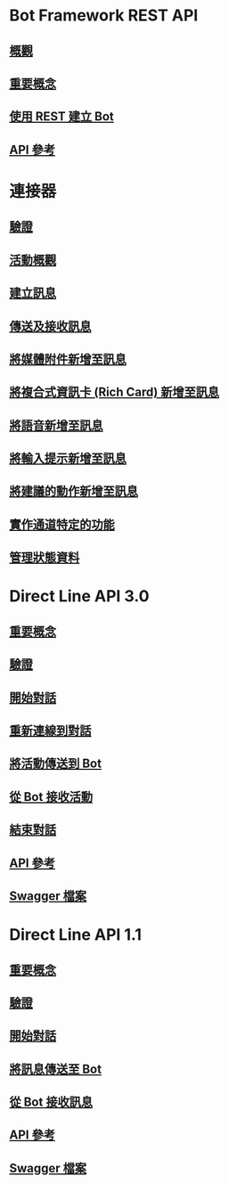 # Bot Framework REST API
## [概觀](bot-framework-rest-overview.md)
## [重要概念](bot-framework-rest-connector-concepts.md)
## [使用 REST 建立 Bot](~/rest-api/bot-framework-rest-connector-quickstart.md)
## [API 參考](bot-framework-rest-connector-api-reference.md)
# 連接器
## [驗證](bot-framework-rest-connector-authentication.md)
## [活動概觀](bot-framework-rest-connector-activities.md)
## [建立訊息](bot-framework-rest-connector-create-messages.md)
## [傳送及接收訊息](bot-framework-rest-connector-send-and-receive-messages.md)
## [將媒體附件新增至訊息](bot-framework-rest-connector-add-media-attachments.md)
## [將複合式資訊卡 (Rich Card) 新增至訊息](bot-framework-rest-connector-add-rich-cards.md)
## [將語音新增至訊息](bot-framework-rest-connector-text-to-speech.md)
## [將輸入提示新增至訊息](bot-framework-rest-connector-add-input-hints.md)
## [將建議的動作新增至訊息](bot-framework-rest-connector-add-suggested-actions.md)
## [實作通道特定的功能](bot-framework-rest-connector-channeldata.md)
## [管理狀態資料](bot-framework-rest-state.md)
# Direct Line API 3.0
## [重要概念](bot-framework-rest-direct-line-3-0-concepts.md)
## [驗證](bot-framework-rest-direct-line-3-0-authentication.md)
## [開始對話](bot-framework-rest-direct-line-3-0-start-conversation.md)
## [重新連線到對話](bot-framework-rest-direct-line-3-0-reconnect-to-conversation.md)
## [將活動傳送到 Bot](bot-framework-rest-direct-line-3-0-send-activity.md)
## [從 Bot 接收活動](bot-framework-rest-direct-line-3-0-receive-activities.md)
## [結束對話](bot-framework-rest-direct-line-3-0-end-conversation.md)
## [API 參考](bot-framework-rest-direct-line-3-0-api-reference.md)
## [Swagger 檔案](https://github.com/Microsoft/BotBuilder/blob/master/specs/botframework-protocol/directline-3.0.json)
# Direct Line API 1.1
## [重要概念](bot-framework-rest-direct-line-1-1-concepts.md)
## [驗證](bot-framework-rest-direct-line-1-1-authentication.md)
## [開始對話](bot-framework-rest-direct-line-1-1-start-conversation.md)
## [將訊息傳送至 Bot](bot-framework-rest-direct-line-1-1-send-message.md)
## [從 Bot 接收訊息](bot-framework-rest-direct-line-1-1-receive-messages.md)
## [API 參考](bot-framework-rest-direct-line-1-1-api-reference.md)
## [Swagger 檔案](https://github.com/Microsoft/BotBuilder/blob/master/specs/botframework-protocol/directline-1.1.json)
